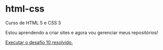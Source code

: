 # html-css
 Curso de HTML 5 e CSS 3

 Estou aprendendo a criar sites e agora vou gerenciar meus repositórios!

 <a href="https://ericbrum.github.io/html-css/desafios/desafio010corrigido/android.html"> Executar o desafio 10 resolvido.</a>
